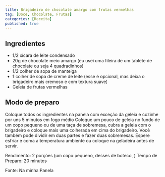 ```yaml
---
title: Brigadeiro de chocolate amargo com frutas vermelhas
tag: [Doce, Chocolate, Frutas]
categories: [Receita]
published: true
---
```


## Ingredientes

- 1/2 xícara de leite condensado
- 20g de chocolate meio amargo (eu usei uma fileira de um tablete de chocolate ou seja 4 quadradinhos)
- 1/2 colher de sopa de manteiga
- 1 colher de sopa de creme de leite (esse é opcional, mas deixa o brigadeiro mais cremoso e com textura suave)
- Geleia de frutas vermelhas

## Modo de preparo

Coloque todos os ingredientes na panela com exceção da geleia e cozinhe por uns 5 minutos em fogo médio
Coloque um pouco de geleia no fundo de um copo pequeno ou de uma taça de sobremesa, cubra a geleia com o brigadeiro e coloque mais uma colherada em cima do brigadeiro. Você também pode dividir em duas partes e fazer duas sobremesas.
Espere esfriar e coma a temperatura ambiente ou coloque na geladeira antes de servir.

Rendimento: 2 porções (um copo pequeno, desses de boteco, )
Tempo de Preparo: 20 minutos

Fonte: Na minha Panela
